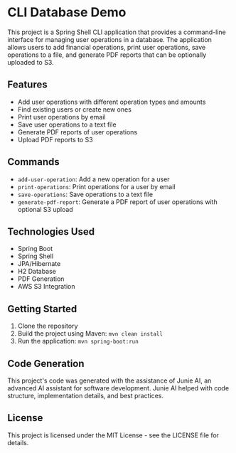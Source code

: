 # CLI Database Demo

This project is a Spring Shell CLI application that provides a command-line interface for managing user operations in a database. The application allows users to add financial operations, print user operations, save operations to a file, and generate PDF reports that can be optionally uploaded to S3.

## Features

- Add user operations with different operation types and amounts
- Find existing users or create new ones
- Print user operations by email
- Save user operations to a text file
- Generate PDF reports of user operations
- Upload PDF reports to S3

## Commands

- `add-user-operation`: Add a new operation for a user
- `print-operations`: Print operations for a user by email
- `save-operations`: Save operations to a text file
- `generate-pdf-report`: Generate a PDF report of user operations with optional S3 upload

## Technologies Used

- Spring Boot
- Spring Shell
- JPA/Hibernate
- H2 Database
- PDF Generation
- AWS S3 Integration

## Getting Started

1. Clone the repository
2. Build the project using Maven: `mvn clean install`
3. Run the application: `mvn spring-boot:run`

## Code Generation

This project's code was generated with the assistance of Junie AI, an advanced AI assistant for software development. Junie AI helped with code structure, implementation details, and best practices.

## License

This project is licensed under the MIT License - see the LICENSE file for details.
